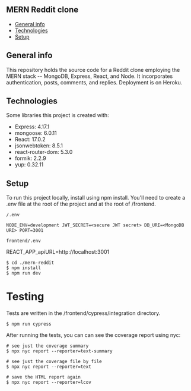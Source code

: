 ## MERN Reddit clone

- [General info](#general-info)
- [Technologies](#technologies)
- [Setup](#setup)

## General info

This repository holds the source code for a Reddit clone employing the MERN stack -- MongoDB, Express, React, and Node. It incorporates authentication, posts, comments, and replies. Deployment is on Heroku.

## Technologies

Some libraries this project is created with:

- Express: 4.17.1
- mongoose: 6.0.11
- React: 17.0.2
- jsonwebtoken: 8.5.1
- react-router-dom: 5.3.0
- formik: 2.2.9
- yup: 0.32.11

## Setup

To run this project locally, install using npm install. You'll need to create a .env file at the root of the project and at the root of /frontend.

`/.env`

`NODE_ENV=development
JWT_SECRET=<secure JWT secret>
DB_URI=<MongoDB URI>
PORT=3001`

`frontend/.env`

REACT_APP_apiURL=http://localhost:3001

```
$ cd ./mern-reddit
$ npm install
$ npm run dev
```

# Testing

Tests are written in the /frontend/cypress/integration directory.

```
$ npm run cypress
```

After running the tests, you can can see the coverage report using nyc:

```
# see just the coverage summary
$ npx nyc report --reporter=text-summary

# see just the coverage file by file
$ npx nyc report --reporter=text

# save the HTML report again
$ npx nyc report --reporter=lcov
```
